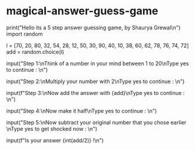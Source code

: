 # magical-answer-guess-game
print("Hello its a 5 step answer guessing game, by Shaurya Grewal\n")
import random

l = [70, 20, 80, 32, 54, 28, 12, 50, 30, 90, 40, 10, 38, 60, 62, 78, 76, 74, 72]
add = random.choice(l)

input("Step 1:\nThink of a number in your mind between 1 to 20\nType yes to continue : \n")

input("Step 2:\nMultiply your number with 2\nType yes to continue : \n") 

input(f"Step 3:\nNow add the answer with {add}\nType yes to continue : \n")

input("Step 4:\nNow make it half\nType yes to continue : \n")

input("Step 5:\nNow subtract your original number that you chose earlier \nType yes to get shocked now : \n")

input(f"Is your answer {int(add/2)} !\n")
